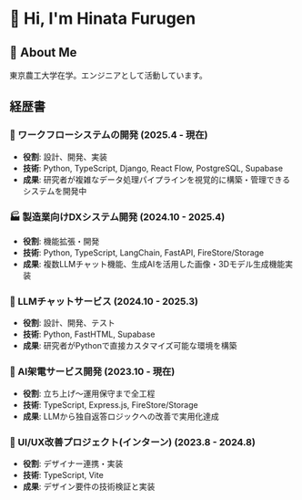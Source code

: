 # 👋 Hi, I'm Hinata Furugen

## 🚀 About Me
東京農工大学在学。エンジニアとして活動しています。

## 経歴書

### 🔬 ワークフローシステムの開発 (2025.4 - 現在)
- **役割**: 設計、開発、実装
- **技術**: Python, TypeScript, Django, React Flow, PostgreSQL, Supabase
- **成果**: 研究者が複雑なデータ処理パイプラインを視覚的に構築・管理できるシステムを開発中

### 🏭 製造業向けDXシステム開発 (2024.10 - 2025.4)
- **役割**: 機能拡張・開発
- **技術**: Python, TypeScript, LangChain, FastAPI, FireStore/Storage
- **成果**: 複数LLMチャット機能、生成AIを活用した画像・3Dモデル生成機能実装

### 💬 LLMチャットサービス (2024.10 - 2025.3)
- **役割**: 設計、開発、テスト
- **技術**: Python, FastHTML, Supabase
- **成果**: 研究者がPythonで直接カスタマイズ可能な環境を構築

### 🤖 AI架電サービス開発 (2023.10 - 現在)
- **役割**: 立ち上げ〜運用保守まで全工程
- **技術**: TypeScript, Express.js, FireStore/Storage
- **成果**: LLMから独自返答ロジックへの改善で実用化達成

### 🎨 UI/UX改善プロジェクト(インターン) (2023.8 - 2024.8)
- **役割**: デザイナー連携・実装
- **技術**: TypeScript, Vite
- **成果**: デザイン要件の技術検証と実装
